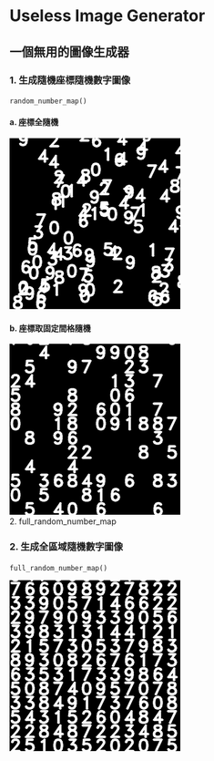 # Useless Image Generator
## 一個無用的圖像生成器

### 1. 生成隨機座標隨機數字圖像
`random_number_map()`

#### a. 座標全隨機
<div><img src=data/300x300_range_random_number_map.gif></div>

#### b. 座標取固定間格隨機
<div><img src=data/300x300_same_range_random_number_map.gif></div>
2. full_random_number_map

### 2. 生成全區域隨機數字圖像
`full_random_number_map()`

<div><img src=data/300x300_full_range_random_number_map.gif></div>

